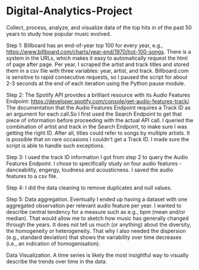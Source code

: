 # Digital-Analytics-Project
Collect, process, analyze, and visualize data of the top hits in of the past 50 years to study how popular music evolved.

Step 1:
Billboard has an end-of-year top 100 for every year, e.g., https://www.billboard.com/charts/year-end/1970/hot-100-songs. There is a system in the URLs, which makes it easy to automatically request the html of page after page. Per year, I scraped the artist and track titles and stored them in a csv file with three variables: year, artist, and track. Billboard.com is sensitive to rapid consecutive requests, so I paused the script for about 2-3 seconds at the end of each iteration using the Python pause module.

Step 2: 
The Spotify API provides a brilliant resource with its Audio Features Endpoint: https://developer.spotify.com/console/get-audio-features-track/. The documentation that the Audio Features Endpoint requires a Track ID as an argument for each call.So I first used the Search Endpoint to get that piece of information before proceeding with the actual API call. I queried the combination of artist and track in the Search Endpoint, to make sure I was getting the right ID. After all, titles could refer to songs by multiple artists. It is possible that on rare occasions I couldn't get a Track ID. I made sure the script is able to handle such exceptions. 

Step 3:
I used the track ID information I got from step 2 to query the Audio Features Endpoint. I chose to specifically study on four audio features - danceability, engergy, loudness and acousticness. I saved the audio features to a csv file.

Step 4:
I did the data cleaning to remove duplicates and null values.

Step 5:
Data aggregation. Eventually I ended up having a dataset with one aggregated observation per relevant audio feature per year. I wanted to describe central tendency for a measure such as e.g., bpm (mean and/or median). That would allow me to sketch how music has generally changed through the years. It does not tell us much (or anything) about the diversity, the homogeneity or heterogeneity. That why I also needed the dispersion (e.g., standard deviation) that shows the variability over time decreases (i.e., an indication of homogenisation). 

Data Visualization. A time series is likely the most insightful way to visually describe the trends over time in the data.
